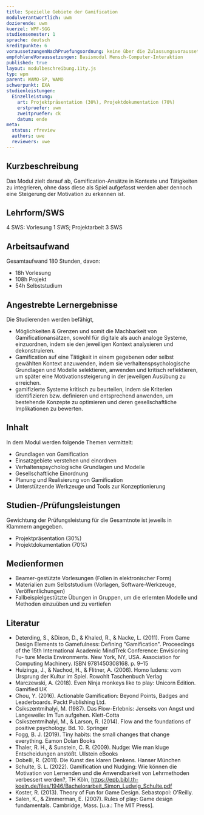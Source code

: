 ```yaml
---
title: Spezielle Gebiete der Gamification
modulverantwortlich: uwm
dozierende: uwm
kuerzel: WPF-SGG
studiensemester: 1
sprache: deutsch
kreditpunkte: 6
voraussetzungenNachPruefungsordnung: keine über die Zulassungsvoraussetzungen zum Studium hinausgehenden
empfohleneVoraussetzungen: Basismodul Mensch-Computer-Interaktion
published: true
layout: modulbeschreibung.11ty.js
typ: wpm
parent: WAMO-SP, WAMO
schwerpunkt: EXA
studienleistungen:
  Einzelleistung:
    art: Projektpräsentation (30%), Projektdokumentation (70%)
    erstpruefer: uwm
    zweitpruefer: ck 
    datum: ende
meta:
  status: rfreview    
  authors: uwe
  reviewers: uwe
---
```


## Kurzbeschreibung
Das Modul zielt darauf ab, Gamification-Ansätze in Kontexte und Tätigkeiten zu integrieren, ohne dass diese als Spiel aufgefasst werden aber dennoch 
eine Steigerung der Motivation zu erkennen ist. 

## Lehrform/SWS 
4 SWS: Vorlesung 1 SWS; Projektarbeit 3 SWS

## Arbeitsaufwand 
Gesamtaufwand 180 Stunden, davon:
- 18h Vorlesung 
- 108h Projekt
- 54h Selbststudium 

## Angestrebte Lernergebnisse
Die Studierenden werden befähigt,
- Möglichkeiten & Grenzen und somit die Machbarkeit von Gamificationansätzen, sowohl für digitale als auch analoge Systeme, einzuordnen, indem sie den 
  jeweiligen Kontext analysieren und dekonstruieren.
- Gamification auf eine Tätigkeit in einem gegebenen oder selbst gewählten Kontext anzuwenden, indem sie verhaltenspsychologische Grundlagen und Modelle 
  selektieren, anwenden und kritisch reflektieren, um später eine Motivationssteigerung in der jeweilgen Ausübung zu erreichen. 
- gamifizierte Systeme kritisch zu beurteilen, indem sie Kriterien identifizieren bzw. definieren und entsprechend anwenden, um bestehende Konzepte zu 
  optimieren und deren gesellschaftliche Implikationen zu bewerten.

## Inhalt
In dem Modul werden folgende Themen vermittelt:
- Grundlagen von Gamification
- Einsatzgebiete verstehen und einordnen
- Verhaltenspsychologische Grundlagen und Modelle
- Gesellschaftliche Einordnung
- Planung und Realisierung von Gamification
- Unterstützende Werkzeuge und Tools zur Konzeptionierung

## Studien-/Prüfungsleistungen
Gewichtung der Prüfungsleistung für die Gesamtnote ist jeweils in Klammern angegeben.
- Projektpräsentation (30%)
- Projektdokumentation (70%)

## Medienformen
- Beamer-gestützte Vorlesungen (Folien in elektronischer Form)
- Materialien zum Selbststudium (Vorlagen, Software-Werkzeuge, Veröffentlichungen)
- Fallbeispielgestützte Übungen in Gruppen, um die erlernten Modelle und Methoden einzuüben und zu vertiefen

## Literatur
* Deterding, S., &Dixon, D., & Khaled, R., & Nacke, L. (2011). From Game Design Elements to Gamefulness: Defining "Gamification". Proceedings of the 15th International Academic MindTrek Conference: Envisioning Fu-
ture Media Environments. New York, NY, USA. Association for Computing Machinery. ISBN 9781450308168. p. 9–15
* Huizinga, J., & Nachod, H., & Flitner, A. (2006). Homo ludens: vom Ursprung der Kultur im Spiel. Rowohlt Taschenbuch Verlag
* Marczewski, A. (2018). Even Ninja monkeys like to play: Unicorn Edition. Gamified UK
* Chou, Y. (2016). Actionable Gamification: Beyond Points, Badges and Leaderboards. Packt Publishing Ltd.
* Csikszentmihalyi, M. (1987). Das Flow-Erlebnis: Jenseits von Angst und Langeweile: Im Tun aufgehen. Klett-Cotta
* Csikszentmihalyi, M., & Larson, R. (2014). Flow and the foundations of positive psychology. Bd. 10. Springer
* Fogg, B. J. (2019). Tiny habits: the small changes that change everything. Eamon Dolan Books
* Thaler, R. H., & Sunstein, C. R. (2009). Nudge: Wie man kluge Entscheidungen anstößt. Ullstein eBooks
* Dobelli, R. (2011). Die Kunst des klaren Denkens. Hanser München
* Schulte, S. L. (2022). Gamification und Nudging: Wie können die Motivation von Lernenden und die Anwendbarkeit von Lehrmethoden verbessert werden?, TH Köln, https://epb.bibl.th-koeln.de/files/1946/Bachelorarbeit_Simon_Ludwig_Schulte.pdf
* Koster, R. (2013). Theory of Fun for Game Design. Sebastopol: O'Reilly. 
* Salen, K., & Zimmerman, E. (2007). Rules of play: Game design fundamentals. Cambridge, Mass. [u.a.: The MIT Press]. 
